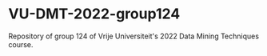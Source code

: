 # VU-DMT-2022-group124

Repository of group 124 of Vrije Universiteit's 2022 Data Mining Techniques course.
